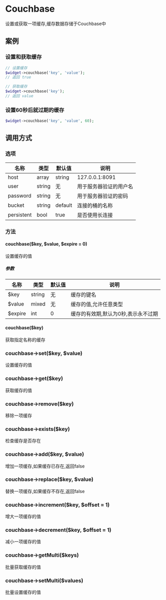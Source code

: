 Couchbase
=========

设置或获取一项缓存,缓存数据存储于Couchbase中

案例
----

### 设置和获取缓存
```php
// 设置缓存
$widget->couchbase('key', 'value');
// 返回 true

// 获取缓存
$widget->couchbase('key');
// 返回 value
```

### 设置60秒后就过期的缓存
```php
$widget->couchbase('key', 'value', 60);
```

调用方式
-------

### 选项

| 名称       | 类型         | 默认值         | 说明                                                    |
|------------|--------------|----------------|---------------------------------------------------------|
| host       | array|string | 127.0.0.1:8091 | Couchbase所在的服务器名称,端口为可选,默认端口是`8091`   |
| user       | string       | 无             | 用于服务器验证的用户名                                  |
| password   | string       | 无             | 用于服务器验证的密码                                    |
| bucket     | string       | default        | 连接的桶的名称                                          |
| persistent | bool         | true           | 是否使用长连接                                          |

### 方法

#### couchbase($key, $value, $expire = 0)
设置缓存的值

##### 参数

| 名称      | 类型      | 默认值    | 说明                                  |
|-----------|-----------|-----------|---------------------------------------|
| $key      | string    | 无        | 缓存的键名                            |
| $value    | mixed     | 无        | 缓存的值,允许任意类型                 |
| $expire   | int       | 0         | 缓存的有效期,默认为0秒,表示永不过期   |

#### couchbase($key)
获取指定名称的缓存

### couchbase->set($key, $value)
设置缓存的值

### couchbase->get($key)
获取缓存的值

### couchbase->remove($key)
移除一项缓存

### couchbase->exists($key)
检查缓存是否存在

### couchbase->add($key, $value)
增加一项缓存,如果缓存已存在,返回false

### couchbase->replace($key, $value)
替换一项缓存,如果缓存不存在,返回false

### couchbase->increment($key, $offset = 1)
增大一项缓存的值

### couchbase->decrement($key, $offset = 1)
减小一项缓存的值

### couchbase->getMulti($keys)
批量获取缓存的值

### couchbase->setMulti($values)
批量设置缓存的值